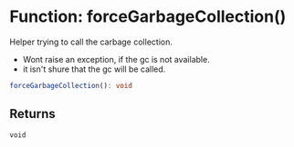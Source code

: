 # Function: forceGarbageCollection()

Helper trying to call the carbage collection.

- Wont raise an exception, if the gc is not available.
- it isn't shure that the gc will be called.

```ts
forceGarbageCollection(): void
```

## Returns

`void`
